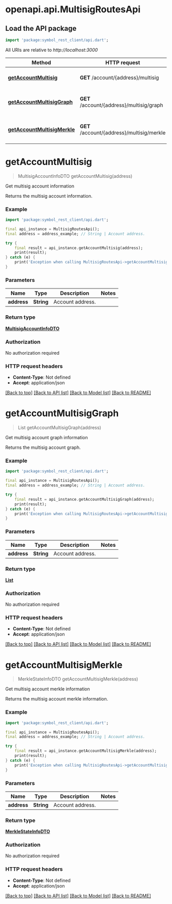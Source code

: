 # openapi.api.MultisigRoutesApi

## Load the API package
```dart
import 'package:symbol_rest_client/api.dart';
```

All URIs are relative to *http://localhost:3000*

Method | HTTP request | Description
------------- | ------------- | -------------
[**getAccountMultisig**](MultisigRoutesApi.md#getaccountmultisig) | **GET** /account/{address}/multisig | Get multisig account information
[**getAccountMultisigGraph**](MultisigRoutesApi.md#getaccountmultisiggraph) | **GET** /account/{address}/multisig/graph | Get multisig account graph information
[**getAccountMultisigMerkle**](MultisigRoutesApi.md#getaccountmultisigmerkle) | **GET** /account/{address}/multisig/merkle | Get multisig account merkle information


# **getAccountMultisig**
> MultisigAccountInfoDTO getAccountMultisig(address)

Get multisig account information

Returns the multisig account information.

### Example
```dart
import 'package:symbol_rest_client/api.dart';

final api_instance = MultisigRoutesApi();
final address = address_example; // String | Account address.

try {
    final result = api_instance.getAccountMultisig(address);
    print(result);
} catch (e) {
    print('Exception when calling MultisigRoutesApi->getAccountMultisig: $e\n');
}
```

### Parameters

Name | Type | Description  | Notes
------------- | ------------- | ------------- | -------------
 **address** | **String**| Account address. | 

### Return type

[**MultisigAccountInfoDTO**](MultisigAccountInfoDTO.md)

### Authorization

No authorization required

### HTTP request headers

 - **Content-Type**: Not defined
 - **Accept**: application/json

[[Back to top]](#) [[Back to API list]](../README.md#documentation-for-api-endpoints) [[Back to Model list]](../README.md#documentation-for-models) [[Back to README]](../README.md)

# **getAccountMultisigGraph**
> List<MultisigAccountGraphInfoDTO> getAccountMultisigGraph(address)

Get multisig account graph information

Returns the multisig account graph.

### Example
```dart
import 'package:symbol_rest_client/api.dart';

final api_instance = MultisigRoutesApi();
final address = address_example; // String | Account address.

try {
    final result = api_instance.getAccountMultisigGraph(address);
    print(result);
} catch (e) {
    print('Exception when calling MultisigRoutesApi->getAccountMultisigGraph: $e\n');
}
```

### Parameters

Name | Type | Description  | Notes
------------- | ------------- | ------------- | -------------
 **address** | **String**| Account address. | 

### Return type

[**List<MultisigAccountGraphInfoDTO>**](MultisigAccountGraphInfoDTO.md)

### Authorization

No authorization required

### HTTP request headers

 - **Content-Type**: Not defined
 - **Accept**: application/json

[[Back to top]](#) [[Back to API list]](../README.md#documentation-for-api-endpoints) [[Back to Model list]](../README.md#documentation-for-models) [[Back to README]](../README.md)

# **getAccountMultisigMerkle**
> MerkleStateInfoDTO getAccountMultisigMerkle(address)

Get multisig account merkle information

Returns the multisig account merkle information.

### Example
```dart
import 'package:symbol_rest_client/api.dart';

final api_instance = MultisigRoutesApi();
final address = address_example; // String | Account address.

try {
    final result = api_instance.getAccountMultisigMerkle(address);
    print(result);
} catch (e) {
    print('Exception when calling MultisigRoutesApi->getAccountMultisigMerkle: $e\n');
}
```

### Parameters

Name | Type | Description  | Notes
------------- | ------------- | ------------- | -------------
 **address** | **String**| Account address. | 

### Return type

[**MerkleStateInfoDTO**](MerkleStateInfoDTO.md)

### Authorization

No authorization required

### HTTP request headers

 - **Content-Type**: Not defined
 - **Accept**: application/json

[[Back to top]](#) [[Back to API list]](../README.md#documentation-for-api-endpoints) [[Back to Model list]](../README.md#documentation-for-models) [[Back to README]](../README.md)

